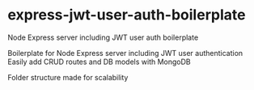 # express-jwt-user-auth-boilerplate
Node Express server including JWT user auth boilerplate

Boilerplate for Node Express server including JWT user authentication
Easily add CRUD routes and DB models with MongoDB

Folder structure made for scalability
